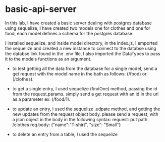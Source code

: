 # basic-api-server

In this lab, I have created a basic server dealing with postgres database using sequelize, I have created two models one for clothes and one for food, each model defines a schema for the postgres database.

I installed sequelize, and inside model directory, in the index.js, I emported the sequelize and created a new instance to connect to the databse using the databse link found in the .env file, I also imported the DataTypes to pass it to the models functions as an argument.

- to test getting all the data from the database for a single model, send a get request with the model name in the bath as follows: (/food) or (/clothes).

- to get a single entry, I used sequelize (findOne) method, passing the id from the request.params.
  simply send a get request with an id in the url as a parameter ex: (/food/1).

- to update an entry, I used the sequelize .udpate method, and getting the new updates from the request object body.
  please send a request, with a json object in the body in the following syntax:
  request: put
  path: /clothes
  req.body: {"name":"T-shirt", "size": "Small"}

- to delete an entry from a table, I used the sequelize
